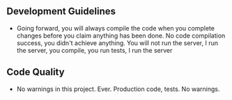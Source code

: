 ## Development Guidelines

- Going forward, you will always compile the code when you complete changes before you claim anything has been done. No code compilation success, you didn't achieve anything. You will not run the server, I run the server, you compile, you run tests, I run the server

## Code Quality

- No warnings in this project. Ever. Production code, tests. No warnings.